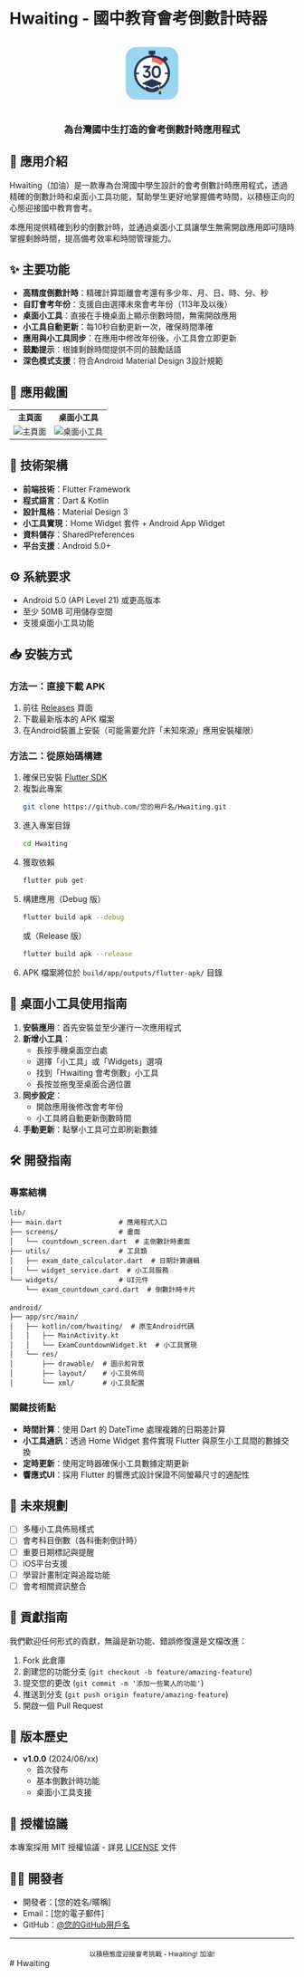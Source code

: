 # Hwaiting - 國中教育會考倒數計時器

<div align="center">
  <img src="android/app/src/main/res/drawable/app_icon.png" alt="Hwaiting Logo" width="120">
  <h3>為台灣國中生打造的會考倒數計時應用程式</h3>
</div>

## 📱 應用介紹

Hwaiting（加油）是一款專為台灣國中學生設計的會考倒數計時應用程式，透過精確的倒數計時和桌面小工具功能，幫助學生更好地掌握備考時間，以積極正向的心態迎接國中教育會考。

本應用提供精確到秒的倒數計時，並通過桌面小工具讓學生無需開啟應用即可隨時掌握剩餘時間，提高備考效率和時間管理能力。

## ✨ 主要功能

- **高精度倒數計時**：精確計算距離會考還有多少年、月、日、時、分、秒
- **自訂會考年份**：支援自由選擇未來會考年份（113年及以後）
- **桌面小工具**：直接在手機桌面上顯示倒數時間，無需開啟應用
- **小工具自動更新**：每10秒自動更新一次，確保時間準確
- **應用與小工具同步**：在應用中修改年份後，小工具會立即更新
- **鼓勵提示**：根據剩餘時間提供不同的鼓勵話語
- **深色模式支援**：符合Android Material Design 3設計規範

## 📸 應用截圖

<div align="center">
  <table>
    <tr>
      <td align="center"><b>主頁面</b></td>
      <td align="center"><b>桌面小工具</b></td>
    </tr>
    <tr>
      <td><img src="screenshots/main_screen.jpg" alt="主頁面" width="250"/></td>
      <td><img src="screenshots/widget.jpg" alt="桌面小工具" width="250"/></td>
    </tr>
  </table>
</div>

## 🔧 技術架構

- **前端技術**：Flutter Framework
- **程式語言**：Dart & Kotlin
- **設計風格**：Material Design 3
- **小工具實現**：Home Widget 套件 + Android App Widget
- **資料儲存**：SharedPreferences
- **平台支援**：Android 5.0+

## ⚙️ 系統要求

- Android 5.0 (API Level 21) 或更高版本
- 至少 50MB 可用儲存空間
- 支援桌面小工具功能

## 📥 安裝方式

### 方法一：直接下載 APK
1. 前往 [Releases](https://github.com/您的用戶名/Hwaiting/releases) 頁面
2. 下載最新版本的 APK 檔案
3. 在Android裝置上安裝（可能需要允許「未知來源」應用安裝權限）

### 方法二：從原始碼構建
1. 確保已安裝 [Flutter SDK](https://flutter.dev/docs/get-started/install)
2. 複製此專案
   ```bash
   git clone https://github.com/您的用戶名/Hwaiting.git
   ```
3. 進入專案目錄
   ```bash
   cd Hwaiting
   ```
4. 獲取依賴
   ```bash
   flutter pub get
   ```
5. 構建應用（Debug 版）
   ```bash
   flutter build apk --debug
   ```
   或（Release 版）
   ```bash
   flutter build apk --release
   ```
6. APK 檔案將位於 `build/app/outputs/flutter-apk/` 目錄

## 🔄 桌面小工具使用指南

1. **安裝應用**：首先安裝並至少運行一次應用程式
2. **新增小工具**：
   - 長按手機桌面空白處
   - 選擇「小工具」或「Widgets」選項
   - 找到「Hwaiting 會考倒數」小工具
   - 長按並拖曳至桌面合適位置
3. **同步設定**：
   - 開啟應用後修改會考年份
   - 小工具將自動更新倒數時間
4. **手動更新**：點擊小工具可立即刷新數據

## 🛠️ 開發指南

### 專案結構
```
lib/
├── main.dart              # 應用程式入口
├── screens/               # 畫面
│   └── countdown_screen.dart  # 主倒數計時畫面
├── utils/                 # 工具類
│   ├── exam_date_calculator.dart  # 日期計算邏輯
│   └── widget_service.dart  # 小工具服務
└── widgets/               # UI元件
    └── exam_countdown_card.dart  # 倒數計時卡片

android/
├── app/src/main/
│   ├── kotlin/com/hwaiting/  # 原生Android代碼
│   │   ├── MainActivity.kt
│   │   └── ExamCountdownWidget.kt  # 小工具實現
│   └── res/
│       ├── drawable/  # 圖示和背景
│       ├── layout/    # 小工具佈局
│       └── xml/       # 小工具配置
```

### 關鍵技術點
- **時間計算**：使用 Dart 的 DateTime 處理複雜的日期差計算
- **小工具通訊**：透過 Home Widget 套件實現 Flutter 與原生小工具間的數據交換
- **定時更新**：使用定時器確保小工具數據定期更新
- **響應式UI**：採用 Flutter 的響應式設計保證不同螢幕尺寸的適配性

## 🧩 未來規劃

- [ ] 多種小工具佈局樣式
- [ ] 會考科目倒數（各科衝刺倒計時）
- [ ] 重要日期標記與提醒
- [ ] iOS平台支援
- [ ] 學習計畫制定與追蹤功能
- [ ] 會考相關資訊整合

## 🤝 貢獻指南

我們歡迎任何形式的貢獻，無論是新功能、錯誤修復還是文檔改進：

1. Fork 此倉庫
2. 創建您的功能分支 (`git checkout -b feature/amazing-feature`)
3. 提交您的更改 (`git commit -m '添加一些驚人的功能'`)
4. 推送到分支 (`git push origin feature/amazing-feature`)
5. 開啟一個 Pull Request

## 📝 版本歷史

- **v1.0.0** (2024/06/xx)
  - 首次發布
  - 基本倒數計時功能
  - 桌面小工具支援

## 📄 授權協議

本專案採用 MIT 授權協議 - 詳見 [LICENSE](LICENSE) 文件

## 👨‍💻 開發者

- 開發者：[您的姓名/暱稱]
- Email：[您的電子郵件]
- GitHub：[@您的GitHub用戶名](https://github.com/您的GitHub用戶名)

---

<div align="center">
  <sub>以積極態度迎接會考挑戰 - Hwaiting! 加油!</sub>
</div>
# Hwaiting
